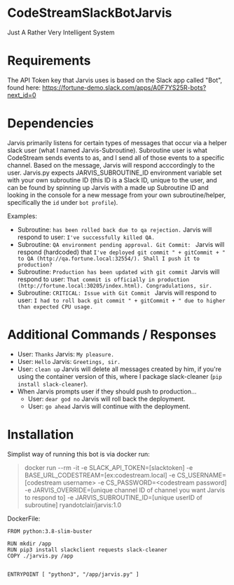# CodeStreamSlackBotJarvis
Just A Rather Very Intelligent System

# Requirements

The API Token key that Jarvis uses is based on the Slack app called "Bot", found here: https://fortune-demo.slack.com/apps/A0F7YS25R-bots?next_id=0


# Dependencies

Jarvis primarily listens for certain types of messages that occur via a helper slack user (what I named Jarvis-Subroutine). Subroutine user is what CodeStream sends events to as, and I send all of those events to a specific channel. Based on the message, Jarvis will respond acccordingly to the user. Jarvis.py expects JARVIS_SUBROUTINE_ID environment variable set with your own subroutine ID (this ID is a Slack ID, unique to the user, and can be found by spinning up Jarvis with a made up Subroutine ID and looking in the console for a new message from your own subroutine/helper, specifically the `id` under `bot profile`). 

Examples:
- Subroutine: `has been rolled back due to qa rejection.` Jarvis will respond to user: `I've successfully killed QA.`
- Subroutine: `QA environment pending approval. Git Commit: ` Jarvis will respond (hardcoded) that `I've deployed git commit " + gitCommit + " to QA (http://qa.fortune.local:32554/). Shall I push it to production?`
- Subroutine: `Production has been updated with git commit `Jarvis will respond to user: `That commit is officially in production (http://fortune.local:30205/index.html). Congradulations, sir.`
- Subroutine: `CRITICAL: Issue with Git Commit ` Jarvis will respond to user: `I had to roll back git commit " + gitCommit + " due to higher than expected CPU usage.`

# Additional Commands / Responses

- User: `Thanks` Jarvis: `My pleasure.`
- User: `Hello` Jarvis: `Greetings, sir.`
- User: `clean up` Jarvis will delete all messages created by him, if you're using the container version of this, where I package slack-cleaner (`pip install slack-cleaner`).
- When Jarvis prompts user if they should push to production...
  + User: `dear god no` Jarvis will roll back the deployment.
  + User: `go ahead` Jarvis will continue with the deployment.

# Installation
Simplist way of running this bot is via docker run:

> docker run --rm -it -e SLACK_API_TOKEN=[slacktoken] -e BASE_URL_CODESTREAM=[ex:codestream.local] -e CS_USERNAME=[codestream username> -e CS_PASSWORD=<codestream password] -e JARVIS_OVERRIDE=[unique channel ID of channel you want Jarvis to respond to] -e JARVIS_SUBROUTINE_ID=[unique userID of subroutine] ryandotclair/jarvis:1.0
  
 DockerFile:
 
    FROM python:3.8-slim-buster

    RUN mkdir /app
    RUN pip3 install slackclient requests slack-cleaner
    COPY ./jarvis.py /app


    ENTRYPOINT [ "python3", "/app/jarvis.py" ]
